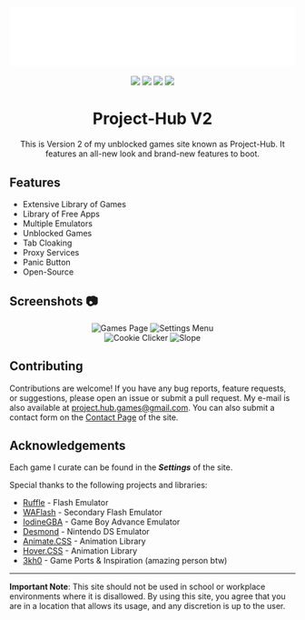 <!-- Project Logo -->
<p align="center">
  <img src="img/logoTextIcon.png" alt="Project-Hub Logo">
</p>

<!-- Badges -->
<p align="center">
  <a href="https://opensource.org/licenses/"><img src="https://img.shields.io/badge/License-GPL%20v3-yellow.svg?style=for-the-badge&logo=appveyor"></a>
  <a href="https://github.com/unbl0ck/v2/network/members"><img src="https://img.shields.io/github/forks/unbl0ck/v2?style=for-the-badge&logo=github"></a>
  <img src="https://img.shields.io/github/last-commit/unbl0ck/v2?logo=git&style=for-the-badge">
  <img src="https://img.shields.io/maintenance/yes/2023?style=for-the-badge">
</p>

<!-- Project Description -->
<h1 align="center">Project-Hub V2</h1>
<p align="center">This is Version 2 of my unblocked games site known as Project-Hub. It features an all-new look and brand-new features to boot.</p>

## Features
- Extensive Library of Games
- Library of Free Apps
- Multiple Emulators
- Unblocked Games
- Tab Cloaking
- Proxy Services
- Panic Button
- Open-Source

<!-- Screenshots -->
## Screenshots 📷
<div align="center">
  <img src="" alt="Games Page" width="300">
  <img src="" alt="Settings Menu" width="300">
</div>
<div align="center">
  <img src="" alt="Cookie Clicker" width="300">
  <img src="" alt="Slope" width="300">
</div>

<!-- Contributions -->
## Contributing
Contributions are welcome! If you have any bug reports, feature requests, or suggestions, please open an issue or submit a pull request. My e-mail is also available at [project.hub.games@gmail.com](https://mail.google.com/mail/u/1/?view=cm&fs=1&to=project.hub.games@gmail.com&tf=1).
You can also submit a contact form on the [Contact Page](https://unbl0ck.github.io/v2/contact.html) of the site.

## Acknowledgements
Each game I curate can be found in the ***Settings*** of the site.

Special thanks to the following projects and libraries:
- [Ruffle](https://ruffle.rs) - Flash Emulator
- [WAFlash](https://github.com/vidkidz/waflash) - Secondary Flash Emulator
- [IodineGBA](https://github.com/taisel/IodineGBA) - Game Boy Advance Emulator
- [Desmond](https://github.com/js-emulators/desmond) - Nintendo DS Emulator
- [Animate.CSS](https://github.com/animate-css/animate.css) - Animation Library
- [Hover.CSS](https://github.com/IanLunn/Hover) - Animation Library
- [3kh0](https://github.com/3kh0) - Game Ports & Inspiration (amazing person btw)

---

<!-- Disclaimer -->
**Important Note**: This site should not be used in school or workplace environments where it is disallowed. By using this site, you agree that you are in a location that allows its usage, and any discretion is up to the user.
